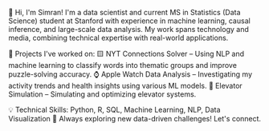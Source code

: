 👋 Hi, I'm Simran!
I'm a data scientist and current MS in Statistics (Data Science) student at Stanford with experience in machine learning, causal inference, and large-scale data analysis. My work spans technology and media, combining technical expertise with real-world applications.

🔬 Projects I've worked on:
🟨 NYT Connections Solver – Using NLP and machine learning to classify words into thematic groups and improve puzzle-solving accuracy.
⌚ Apple Watch Data Analysis – Investigating my activity trends and health insights using various ML models.
🏢 Elevator Simulation – Simulating and optimizing elevator systems.

💡 Technical Skills: Python, R, SQL, Machine Learning, NLP, Data Visualization
🚀 Always exploring new data-driven challenges! Let's connect.

<!---
simrangnayak/simrangnayak is a ✨ special ✨ repository because its `README.md` (this file) appears on your GitHub profile.
You can click the Preview link to take a look at your changes.
--->
